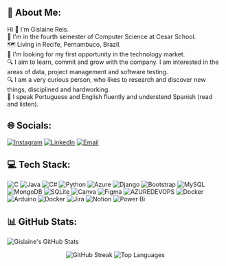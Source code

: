 ## 💫 About Me:
Hi 👋 I'm Gislaine Reis.<br>🔭 I'm in the fourth semester of Computer Science at Cesar School.<br>🗺 Living in Recife, Pernambuco, Brazil.<br>🌱 I'm looking for my first opportunity in the technology market.<br>🔍 I aim to learn, commit and grow with the company. I am interested in the areas of data, project management and software testing.<br>🔍 I am a very curious person, who likes to research and discover new things, disciplined and hardworking.<br>💬 I speak Portuguese and English fluently and understend Spanish (read and listen).


## 🌐 Socials:
[![Instagram](https://img.shields.io/badge/Instagram-%23E4405F.svg?logo=Instagram&logoColor=white)](https://instagram.com/laine.mvbr) 
[![LinkedIn](https://img.shields.io/badge/LinkedIn-%230077B5.svg?logo=linkedin&logoColor=white)](https://linkedin.com/in/gislaine-mvb-reis) 
[![Email](https://img.shields.io/badge/Email-%23D14836.svg?logo=gmail&logoColor=white)](mailto:gmvbr.2002@gmail.com)

## 💻 Tech Stack:
![C](https://img.shields.io/badge/c-%2300599C.svg?style=for-the-badge&logo=c&logoColor=white) ![Java](https://img.shields.io/badge/java-%23ED8B00.svg?style=for-the-badge&logo=openjdk&logoColor=white) ![C#](https://img.shields.io/badge/c%23-%23239120.svg?style=for-the-badge&logo=csharp&logoColor=white) ![Python](https://img.shields.io/badge/python-3670A0?style=for-the-badge&logo=python&logoColor=ffdd54) ![Azure](https://img.shields.io/badge/azure-%230072C6.svg?style=for-the-badge&logo=microsoftazure&logoColor=white) ![Django](https://img.shields.io/badge/django-%23092E20.svg?style=for-the-badge&logo=django&logoColor=white) ![Bootstrap](https://img.shields.io/badge/bootstrap-%238511FA.svg?style=for-the-badge&logo=bootstrap&logoColor=white) ![MySQL](https://img.shields.io/badge/mysql-%2300000f.svg?style=for-the-badge&logo=mysql&logoColor=white) ![MongoDB](https://img.shields.io/badge/MongoDB-%234ea94b.svg?style=for-the-badge&logo=mongodb&logoColor=white) ![SQLite](https://img.shields.io/badge/sqlite-%2307405e.svg?style=for-the-badge&logo=sqlite&logoColor=white) ![Canva](https://img.shields.io/badge/Canva-%2300C4CC.svg?style=for-the-badge&logo=Canva&logoColor=white) ![Figma](https://img.shields.io/badge/figma-%23F24E1E.svg?style=for-the-badge&logo=figma&logoColor=white) ![AZUREDEVOPS](https://img.shields.io/badge/azuredevops-0078D7.svg?style=for-the-badge&logo=azuredevops&logoColor=white&color=%230078D7) ![Docker](https://img.shields.io/badge/docker-%230db7ed.svg?style=for-the-badge&logo=docker&logoColor=white) ![Arduino](https://img.shields.io/badge/-Arduino-00979D?style=for-the-badge&logo=Arduino&logoColor=white) ![Docker](https://img.shields.io/badge/docker-%230db7ed.svg?style=for-the-badge&logo=docker&logoColor=white) ![Jira](https://img.shields.io/badge/jira-%230A0FFF.svg?style=for-the-badge&logo=jira&logoColor=white) ![Notion](https://img.shields.io/badge/Notion-%23000000.svg?style=for-the-badge&logo=notion&logoColor=white) ![Power Bi](https://img.shields.io/badge/power_bi-F2C811?style=for-the-badge&logo=powerbi&logoColor=black)

## 📊 GitHub Stats:
![Gislaine's GitHub Stats](https://github-readme-stats.vercel.app/api?username=lainereis2002&theme=darcula&hide_border=false&include_all_commits=false&count_private=false)
<p align="center">
  <img src="http://github-readme-streak-stats.herokuapp.com?user=lainereis2002&theme=darcula&date_format=n%2Fj%5B%2FY%5D" alt="GitHub Streak">
  <img src="https://github-readme-stats.vercel.app/api/top-langs/?username=lainereis2002&theme=darcula&hide_border=false&include_all_commits=false&count_private=false&layout=compact" alt="Top Languages">
</p>
